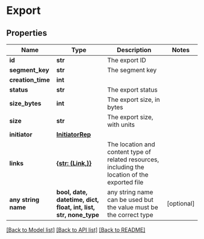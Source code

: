 # Export


## Properties
Name | Type | Description | Notes
------------ | ------------- | ------------- | -------------
**id** | **str** | The export ID | 
**segment_key** | **str** | The segment key | 
**creation_time** | **int** |  | 
**status** | **str** | The export status | 
**size_bytes** | **int** | The export size, in bytes | 
**size** | **str** | The export size, with units | 
**initiator** | [**InitiatorRep**](InitiatorRep.md) |  | 
**links** | [**{str: (Link,)}**](Link.md) | The location and content type of related resources, including the location of the exported file | 
**any string name** | **bool, date, datetime, dict, float, int, list, str, none_type** | any string name can be used but the value must be the correct type | [optional]

[[Back to Model list]](../README.md#documentation-for-models) [[Back to API list]](../README.md#documentation-for-api-endpoints) [[Back to README]](../README.md)


